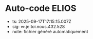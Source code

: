 # Auto-code ELIOS
- ts: 2025-09-17T17:15:15.007Z
- sig: ∞.je.toi.nous.432.528
- note: fichier généré automatiquement